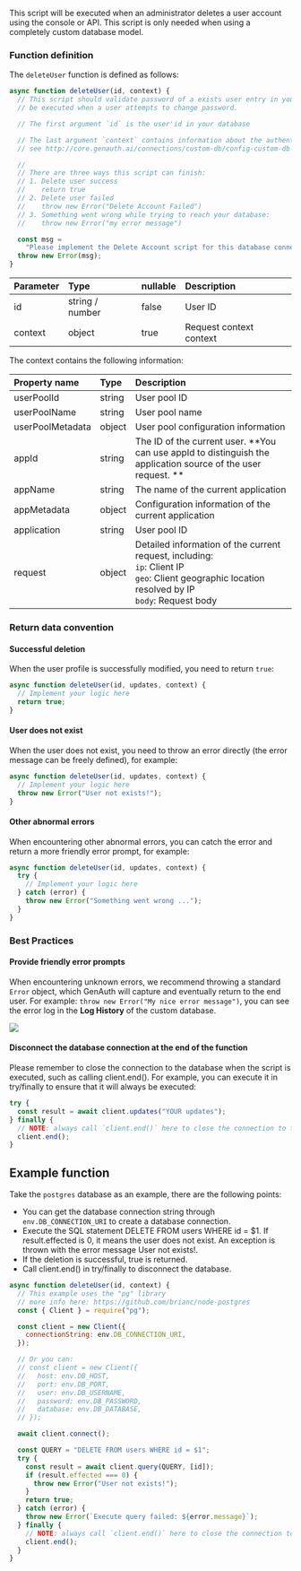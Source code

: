 This script will be executed when an administrator deletes a user account using the console or API. This script is only needed when using a completely custom database model.

### Function definition

The `deleteUser` function is defined as follows:

```javascript
async function deleteUser(id, context) {
  // This script should validate password of a exists user entry in your database. It will
  // be executed when a user attempts to change password.

  // The first argument `id` is the user'id in your database

  // The last argument `context` contains information about the authentication context.
  // see http://core.genauth.ai/connections/custom-db/config-custom-db-connection.html for more information.

  //
  // There are three ways this script can finish:
  // 1. Delete user success
  //    return true
  // 2. Delete user failed
  //    throw new Error("Delete Account Failed")
  // 3. Something went wrong while trying to reach your database:
  //    throw new Error("my error message")

  const msg =
    "Please implement the Delete Account script for this database connection";
  throw new Error(msg);
}
```

| Parameter | Type            | nullable | Description             |
| :-------- | :-------------- | :------- | :---------------------- |
| id        | string / number | false    | User ID                 |
| context   | object          | true     | Request context context |

The context contains the following information:

| Property name    | Type   | Description                                                                                                                                                  |
| :--------------- | :----- | :----------------------------------------------------------------------------------------------------------------------------------------------------------- |
| userPoolId       | string | User pool ID                                                                                                                                                 |
| userPoolName     | string | User pool name                                                                                                                                               |
| userPoolMetadata | object | User pool configuration information                                                                                                                          |
| appId            | string | The ID of the current user. **You can use appId to distinguish the application source of the user request. **                                                |
| appName          | string | The name of the current application                                                                                                                          |
| appMetadata      | object | Configuration information of the current application                                                                                                         |
| application      | string | User pool ID                                                                                                                                                 |
| request          | object | Detailed information of the current request, including: <br> `ip`: Client IP <br> `geo`: Client geographic location resolved by IP <br> `body`: Request body |

### Return data convention

#### Successful deletion

When the user profile is successfully modified, you need to return `true`:

```javascript
async function deleteUser(id, updates, context) {
  // Implement your logic here
  return true;
}
```

#### User does not exist

When the user does not exist, you need to throw an error directly (the error message can be freely defined), for example:

```javascript
async function deleteUser(id, updates, context) {
  // Implement your logic here
  throw new Error("User not exists!");
}
```

#### Other abnormal errors

When encountering other abnormal errors, you can catch the error and return a more friendly error prompt, for example:

```javascript
async function deleteUser(id, updates, context) {
  try {
    // Implement your logic here
  } catch (error) {
    throw new Error("Something went wrong ...");
  }
}
```

### Best Practices

#### Provide friendly error prompts

When encountering unknown errors, we recommend throwing a standard `Error` object, which GenAuth will capture and eventually return to the end user. For example: `throw new Error("My nice error message")`, you can see the error log in the **Log History** of the custom database.

![](https://cdn.genauth.ai/img/20210111163154.png)

#### Disconnect the database connection at the end of the function

Please remember to close the connection to the database when the script is executed, such as calling client.end(). For example, you can execute it in try/finally to ensure that it will always be executed:

```javascript
try {
  const result = await client.updates("YOUR updates");
} finally {
  // NOTE: always call `client.end()` here to close the connection to the database
  client.end();
}
```

## Example function

Take the `postgres` database as an example, there are the following points:

- You can get the database connection string through `env.DB_CONNECTION_URI` to create a database connection.
- Execute the SQL statement DELETE FROM users WHERE id = $1. If result.effected is 0, it means the user does not exist. An exception is thrown with the error message User not exists!.
- If the deletion is successful, true is returned.
- Call client.end() in try/finally to disconnect the database.

```javascript
async function deleteUser(id, context) {
  // This example uses the "pg" library
  // more info here: https://github.com/brianc/node-postgres
  const { Client } = require("pg");

  const client = new Client({
    connectionString: env.DB_CONNECTION_URI,
  });

  // Or you can:
  // const client = new Client({
  //   host: env.DB_HOST,
  //   port: env.DB_PORT,
  //   user: env.DB_USERNAME,
  //   password: env.DB_PASSWORD,
  //   database: env.DB_DATABASE,
  // });

  await client.connect();

  const QUERY = "DELETE FROM users WHERE id = $1";
  try {
    const result = await client.query(QUERY, [id]);
    if (result.effected === 0) {
      throw new Error("User not exists!");
    }
    return true;
  } catch (error) {
    throw new Error(`Execute query failed: ${error.message}`);
  } finally {
    // NOTE: always call `client.end()` here to close the connection to the database
    client.end();
  }
}
```
